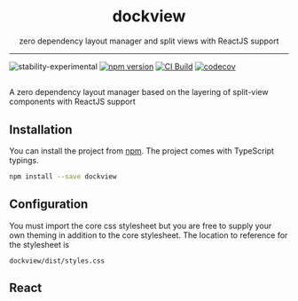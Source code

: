 <div align="center">
<h1>dockview</h1>

<p>zero dependency layout manager and split views with ReactJS support</p>

</div>

---

![stability-experimental](https://img.shields.io/badge/stability-experimental-orange.svg)
[![npm version](https://badge.fury.io/js/dockview.svg)](https://www.npmjs.com/package/dockview)
[![CI Build](https://github.com/mathuo/splitview/workflows/CI/badge.svg)](https://github.com/mathuo/splitview/actions?query=workflow%3ACI)
[![codecov](https://codecov.io/gh/mathuo/splitview/branch/master/graph/badge.svg?token=BF083TK64H)](https://codecov.io/gh/mathuo/splitview/branch/master)

##

A zero dependency layout manager based on the layering of split-view components with ReactJS support

## Installation
You can install the project from [npm](https://www.npmjs.com/package/dockview). The project comes with TypeScript typings.

```bash
npm install --save dockview
```

## Configuration

You must import the core css stylesheet but you are free to supply your own theming in addition to the core stylesheet. The location to reference for the stylesheet is

```
dockview/dist/styles.css
```

## React